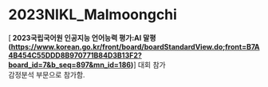# 2023NIKL_Malmoongchi

[<b> 2023국립국어원 인공지능 언어능력 평가:AI 말평 (https://www.korean.go.kr/front/board/boardStandardView.do;front=B7A4B454C55DDD8B970771B84D3B13F2?board_id=7&b_seq=897&mn_id=186)</b>] 대회 참가 <br>
감정분석 부문으로 참가함.
